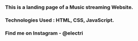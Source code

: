 ### This is a landing page of a Music streaming Website.

### Technologies Used : HTML, CSS, JavaScript.

### Find me on Instagram - @electri